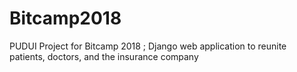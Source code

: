 # Bitcamp2018
PUDUI Project for Bitcamp 2018 ; Django web application to reunite patients, doctors, and the insurance company
